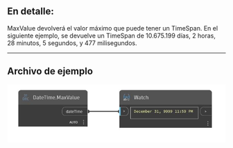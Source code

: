 ## En detalle:
MaxValue devolverá el valor máximo que puede tener un TimeSpan. En el siguiente ejemplo, se devuelve un TimeSpan de 10.675.199 días, 2 horas, 28 minutos, 5 segundos, y 477 milisegundos.
___
## Archivo de ejemplo

![MaxValue](./DSCore.DateTime.MaxValue_img.jpg)

